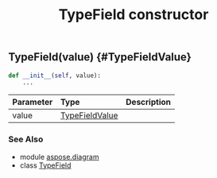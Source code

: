 ﻿---
title: TypeField constructor
second_title: Aspose.Diagram for Python via .NET API References
description: 
type: docs
weight: 10
url: /python-net/aspose.diagram/typefield/__init__/
is_root: false
---

## TypeField(value) {#TypeFieldValue}



```python
def __init__(self, value):
    ...
```


| Parameter | Type | Description |
| :- | :- | :- |
| value | [TypeFieldValue](/diagram/python-net/aspose.diagram/typefieldvalue) |  |



### See Also
* module [aspose.diagram](../../)
* class [TypeField](/diagram/python-net/aspose.diagram/typefield)
